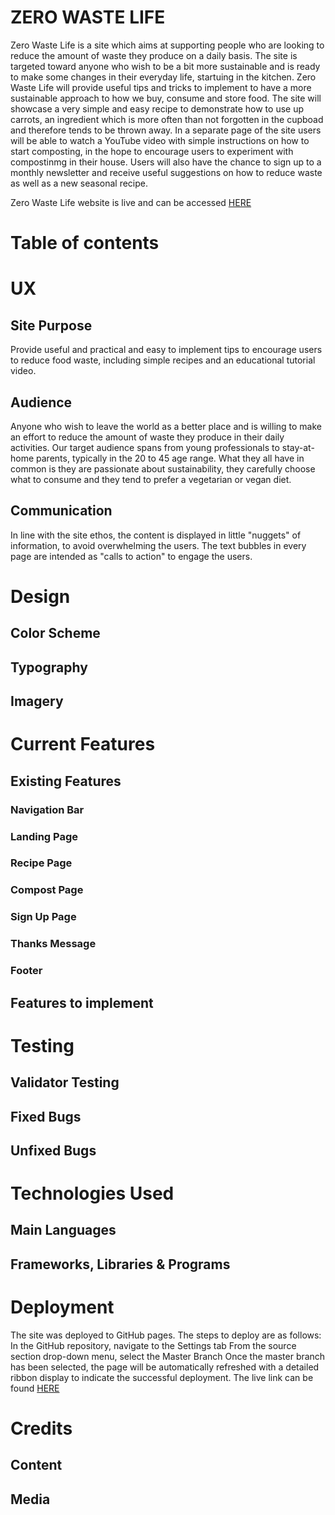 # ZERO WASTE LIFE


Zero Waste Life is a site which aims at supporting people who are looking to reduce the amount of waste they produce on a daily basis. The site is targeted toward anyone who wish to be a bit more sustainable and is ready to make some changes in their everyday life, startuing in the kitchen. Zero Waste Life will provide useful tips and tricks to implement to have a more sustainable approach to how we buy, consume and store food.
The site will showcase a very simple and easy recipe to demonstrate how to use up carrots, an ingredient which is more often than not forgotten in the cupboad and therefore tends to be thrown away.
In a separate page of the site users will be able to watch a YouTube video with simple instructions on how to start composting, in the hope to encourage users to experiment with compostinmg in their house.
Users will also have the chance to sign up to a monthly newsletter and receive useful suggestions on how to reduce waste as well as a new seasonal recipe.

Zero Waste Life website is live and can be accessed [HERE](https://www.google.com)



# Table of contents

# UX

## Site Purpose
Provide useful and practical and easy to implement tips to encourage users to reduce food waste, including simple recipes and an educational tutorial video.

## Audience
Anyone who wish to leave the world as a better place and is willing to make an effort to reduce the amount of waste they produce in their daily activities. Our target audience spans from young professionals to stay-at-home parents, typically in the 20 to 45 age range. What they all have in common is they are passionate about sustainability, they carefully choose what to consume and they tend to prefer a vegetarian or vegan diet.  

## Communication
In line with the site ethos, the content is displayed in little "nuggets" of information, to avoid overwhelming the users. The text bubbles in every page are intended as "calls to action" to engage the users.

# Design

## Color Scheme
## Typography
## Imagery



# Current Features

## Existing Features
### Navigation Bar

### Landing Page
### Recipe Page
### Compost Page
### Sign Up Page
### Thanks Message
### Footer

## Features to implement

# Testing

## Validator Testing
## Fixed Bugs
## Unfixed Bugs

# Technologies Used
## Main Languages
## Frameworks, Libraries & Programs

# Deployment

The site was deployed to GitHub pages. The steps to deploy are as follows:
In the GitHub repository, navigate to the Settings tab
From the source section drop-down menu, select the Master Branch
Once the master branch has been selected, the page will be automatically refreshed with a detailed ribbon display to indicate the successful deployment.
The live link can be found [HERE](https://www.google.com)

# Credits

## Content
## Media